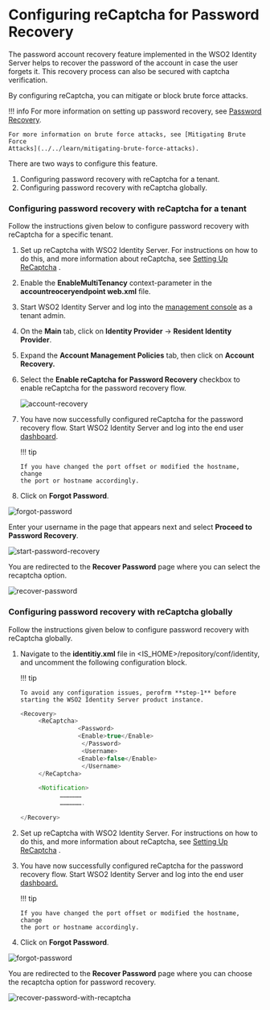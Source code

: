 # Configuring reCaptcha for Password Recovery

The password account recovery feature implemented in the WSO2 Identity
Server helps to recover the password of the account in case the user
forgets it. This recovery process can also be secured with captcha
verification.

By configuring reCaptcha, you can mitigate or block brute force attacks.

!!! info 
    For more information on setting up password recovery, see [Password
    Recovery](../../learn/username-recovery).

    For more information on brute force attacks, see [Mitigating Brute Force
    Attacks](../../learn/mitigating-brute-force-attacks).

There are two ways to configure this feature.

1.  Configuring password recovery with reCaptcha for a tenant.
2.  Configuring password recovery with reCaptcha globally.

### Configuring password recovery with reCaptcha for a tenant

Follow the instructions given below to configure password recovery with
reCaptcha for a specific tenant.

1.  Set up reCaptcha with WSO2 Identity Server. For instructions on how
    to do this, and more information about reCaptcha, see [Setting Up
    ReCaptcha](../../learn/setting-up-recaptcha)
    .

2.  Enable the **EnableMultiTenancy** context-parameter in the
    **accountreoceryendpoint web.xml** file.

3.  Start WSO2 Identity Server and log into the [management
    console](https://localhost:9443/carbon/admin/login.jsp) as a tenant
    admin.

4.  On the **Main** tab, click on **Identity Provider** → **Resident
    Identity Provider**.

5.  Expand the **Account Management Policies** tab, then click on
    **Account Recovery.**

6.  Select the **Enable reCaptcha for Password Recovery** checkbox to
    enable reCaptcha for the password recovery flow.

    ![account-recovery](../../assets/img/using-wso2-identity-server/account-recovery.png) 

7.  You have now successfully configured reCaptcha for the password
    recovery flow. Start WSO2 Identity Server and log into the end user
    [dashboard](https://localhost:9443/dashboard).

    !!! tip
    
        If you have changed the port offset or modified the hostname, change
        the port or hostname accordingly.
    

8.  Click on **Forgot Password**.

![forgot-password](../../assets/img/using-wso2-identity-server/forgot-password.png)
  

Enter your username in the page that appears next and select **Proceed
to Password Recovery**.

![start-password-recovery](../../assets/img/using-wso2-identity-server/start-password-recovery.png)

  

You are redirected to the **Recover Password** page where you can select
the recaptcha option.

![recover-password](../../assets/img/using-wso2-identity-server/recover-password.png)

### Configuring password recovery with reCaptcha globally

Follow the instructions given below to configure password recovery with
reCaptcha globally.  

1.  Navigate to the **identitiy.xml** file in
    \<IS\_HOME\>/repository/conf/identity, and uncomment the following
    configuration block.

    !!! tip
    
        To avoid any configuration issues, perofrm **step-1** before
        starting the WSO2 Identity Server product instance.
    

    ``` java
    <Recovery>
         <ReCaptcha>
                    <Password>
                    <Enable>true</Enable>
                     </Password>
                     <Username>
                    <Enable>false</Enable>
                     </Username>
         </ReCaptcha>

         <Notification>
               ………………
               ……………….

    </Recovery>
    ```

2.  Set up reCaptcha with WSO2 Identity Server. For instructions on how
    to do this, and more information about reCaptcha, see [Setting Up
    ReCaptcha](../../learn/setting-up-recaptcha)
    .

3.  You have now successfully configured reCaptcha for the password
    recovery flow. Start WSO2 Identity Server and log into the end user
    [dashboard.](https://localhost:9443/dashboard)  

    !!! tip
    
        If you have changed the port offset or modified the hostname, change
        the port or hostname accordingly.
    

4.  Click on **Forgot Password**.

![forgot-password](../../assets/img/using-wso2-identity-server/forgot-password.png)

You are redirected to the **Recover Password** page where you can choose
the recaptcha option for password recovery.

![recover-password-with-recaptcha](../../assets/img/using-wso2-identity-server/recover-password-with-recaptcha.png)

  
